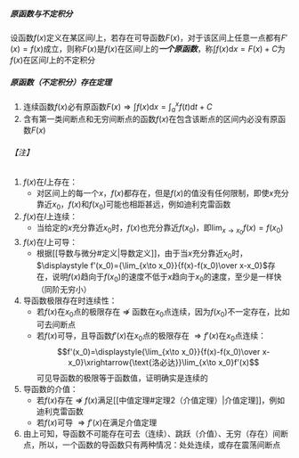 ##### 原函数与不定积分
设函数$f(x)$定义在某区间$I$上，若存在可导函数$F(x)$，对于该区间上任意一点都有$F'(x)=f(x)$成立，则称$F(x)$是$f(x)$在区间$I$上的***一个原函数***，称$\displaystyle \int f(x)\mathrm dx=F(x)+C$为$f(x)$在区间$I$上的不定积分
##### 原函数（不定积分）存在定理
1. 连续函数$f(x)$必有原函数$\displaystyle F(x)\Longrightarrow\int f(x)\mathrm dx=\int_a^xf(t)\mathrm dt+C$
2. 含有第一类间断点和无穷间断点的函数$f(x)$在包含该断点的区间内必没有原函数$F(x)$
###### 【注】
1. $f(x)$在$I$上存在：
	- 对区间上的每一个$x$，$f(x)$都存在，但是$f(x)$的值没有任何限制，即使$x$充分靠近$x_0$，$f(x)$和$f(x_0)$可能也相距甚远，例如迪利克雷函数
2. $f(x)$在$I$上连续：
	- 当给定的$x$充分靠近$x_0$时，$f(x)$也充分靠近$f(x_0)$，即$\displaystyle\lim_{x\to x_0}f(x)=f(x_0)$
3. $f(x)$在$I$上可导：
	- 根据[[导数与微分#定义|导数定义]]，由于当$x$充分靠近$x_0$时，$\displaystyle f'(x_0)={\lim_{x\to x_0}}{f(x)-f(x_0)\over x-x_0}$存在，说明$f(x)$趋向于$f(x_0)$的速度不低于$x$趋向于$x_0$的速度，至少是一样快（同阶无穷小）
4. 导函数极限存在时连续性：
	- 若$f(x)$在$x_0$点的极限存在 $\nRightarrow$ 函数在$x_0$点连续，因为$f(x_0)$不一定存在，比如可去间断点
	- 若$f(x)$可导，且导函数$f'(x)$在$x_0$点的极限存在 $\Longrightarrow f'(x)$在$x_0$点连续：$$f'(x_0)=\displaystyle{\lim_{x\to x_0}}{f(x)-f(x_0)\over x-x_0}\xrightarrow{\text{洛必达}}\lim_{x\to x_0}f'(x)$$可见导函数的极限等于函数值，证明确实是连续的
5. 导函数的介值：
	- 若$f(x)$存在 $\nRightarrow$ $f(x)$满足[[中值定理#定理2（介值定理）|介值定理]]，例如迪利克雷函数
	- 若$f(x)$可导 $\Longrightarrow f'(x)$在满足介值定理
6. 由上可知，导函数不可能存在可去（连续）、跳跃（介值）、无穷（存在）间断点，所以，一个函数的导函数只有两种情况：处处连续，或存在震荡间断点